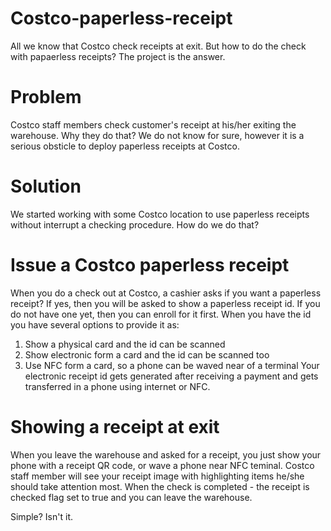 # Costco-paperless-receipt
All we know that Costco check receipts at exit. But how to do the check with papaerless receipts? The project is the answer.
# Problem
Costco staff members check customer's receipt at his/her exiting the warehouse. Why they do that? We do not know for sure, however it is a serious obsticle to deploy paperless receipts at Costco.
# Solution
We started working with some Costco location to use paperless receipts without interrupt a checking procedure. How do we do that?
# Issue a Costco paperless receipt
When you do a check out at Costco, a cashier asks if you want a paperless receipt? If yes, then you will be asked to show a paperless receipt id. If you do not have one yet, then you can enroll for it first. When you have the id you have several options to provide it as:
1. Show a physical card and the id can be scanned
2. Show electronic form a card and the id can be scanned too
3. Use NFC form a card, so a phone can be waved near of a terminal
Your electronic receipt id gets generated after receiving a payment and gets transferred in a phone using internet or NFC.
# Showing a receipt at exit
When you leave the warehouse and asked for a receipt, you just show your phone with a receipt QR code, or wave a phone near NFC teminal. Costco staff member will see your receipt image with highlighting items he/she should take attention most. When the check is completed - the receipt is checked flag set to true and you can leave the warehouse.

Simple? Isn't it.
